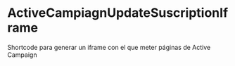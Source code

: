 # ActiveCampiagnUpdateSuscriptionIframe
Shortcode para generar un iframe con el que meter páginas de Active Campaign
